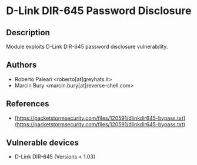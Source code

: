# D-Link DIR-645 Password Disclosure

## Description
Module exploits D-Link DIR-645 password disclosure vulnerability.

## Authors
* Roberto Paleari <roberto[at]greyhats.it>
* Marcin Bury <marcin.bury[at]reverse-shell.com>

## References
* [https://packetstormsecurity.com/files/120591/dlinkdir645-bypass.txt](https://packetstormsecurity.com/files/120591/dlinkdir645-bypass.txt)

## Vulnerable devices
* D-Link DIR-645 (Versions < 1.03)
